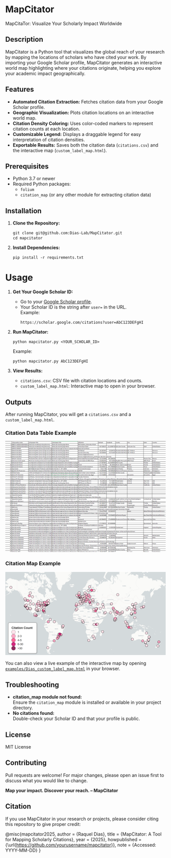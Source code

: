 # MapCitator
MapCitaTor: Visualize Your Scholarly Impact Worldwide

## Description
MapCitator is a Python tool that visualizes the global reach of your research by mapping the locations of scholars who have cited your work. By importing your Google Scholar profile, MapCitator generates an interactive world map highlighting where your citations originate, helping you explore your academic impact geographically.

## Features

- **Automated Citation Extraction:** Fetches citation data from your Google Scholar profile.
- **Geographic Visualization:** Plots citation locations on an interactive world map.
- **Citation Density Coloring:** Uses color-coded markers to represent citation counts at each location.
- **Customizable Legend:** Displays a draggable legend for easy interpretation of citation densities.
- **Exportable Results:** Saves both the citation data (`citations.csv`) and the interactive map (`custom_label_map.html`).

## Prerequisites

- Python 3.7 or newer
- Required Python packages:
  - `folium`
  - `citation_map` (or any other module for extracting citation data)

## Installation

1. **Clone the Repository:**
    ```
    git clone git@github.com:Dias-Lab/MapCitator.git
    cd mapcitator
    ```

2. **Install Dependencies:**
    ```
    pip install -r requirements.txt
    ```

# Usage

1. **Get Your Google Scholar ID:**
   - Go to your [Google Scholar profile](https://scholar.google.com).
   - Your Scholar ID is the string after `user=` in the URL.  
     Example:  
     ```
     https://scholar.google.com/citations?user=AbC123DEFgHI
     ```

2. **Run MapCitator:**
    ```
    python mapcitator.py <YOUR_SCHOLAR_ID>
    ```
    Example:
    ```
    python mapcitator.py AbC123DEFgHI
    ```

3. **View Results:**
   - `citations.csv`: CSV file with citation locations and counts.
   - `custom_label_map.html`: Interactive map to open in your browser.


## Outputs

After running MapCitator, you will get a `citations.csv` and a `custom_label_map.html`. 

### Citation Data Table Example

![Screenshot of citations.csv table](examples/citations_csv_screenshot.png)

### Citation Map Example

![Screenshot of interactive citation map](examples/citations_map_screenshot.png)

You can also view a live example of the interactive map by opening [`examples/Dias_custom_label_map.html`](https://dias-lab.github.io/MapCitator/Dias_custom_label_map.html) in your browser.



## Troubleshooting

- **citation_map module not found:**  
  Ensure the `citation_map` module is installed or available in your project directory.
- **No citations found:**  
  Double-check your Scholar ID and that your profile is public.


## License

MIT License


## Contributing

Pull requests are welcome! For major changes, please open an issue first to discuss what you would like to change.


**Map your impact. Discover your reach. – MapCitator**

## Citation

If you use MapCitator in your research or projects, please consider citing this repository to give proper credit:

@misc{mapcitator2025,
author = {Raquel Dias},
title = {MapCitator: A Tool for Mapping Scholarly Citations},
year = {2025},
howpublished = {\url{https://github.com/yourusername/mapcitator}},
note = {Accessed: YYYY-MM-DD}
}
